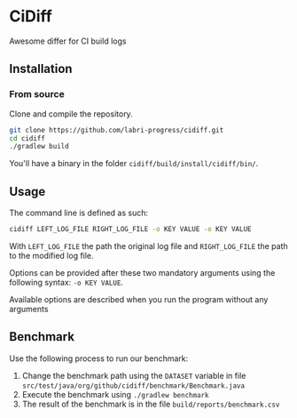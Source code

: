 # CiDiff

Awesome differ for CI build logs

## Installation

### From source

Clone and compile the repository.

```bash
git clone https://github.com/labri-progress/cidiff.git
cd cidiff
./gradlew build
```

You'll have a binary in the folder `cidiff/build/install/cidiff/bin/`.

## Usage

The command line is defined as such:

```bash
cidiff LEFT_LOG_FILE RIGHT_LOG_FILE -o KEY VALUE -o KEY VALUE
```

With `LEFT_LOG_FILE` the path the original log file and `RIGHT_LOG_FILE` the path to the modified log file.

Options can be provided after these two mandatory arguments using the following syntax: `-o KEY VALUE`.

Available options are described when you run the program without any arguments

## Benchmark

Use the following process to run our benchmark:

1. Change the benchmark path using the `DATASET` variable in file `src/test/java/org/github/cidiff/benchmark/Benchmark.java`
2. Execute the benchmark using `./gradlew benchmark`
3. The result of the benchmark is in the file `build/reports/benchmark.csv`

